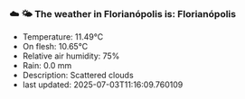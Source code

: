 ### ☁️ 🌤️  The weather in Florianópolis is: Florianópolis

- Temperature: 11.49°C
- On flesh: 10.65°C
- Relative air humidity: 75%
- Rain: 0.0 mm
- Description: Scattered clouds
- last updated: 2025-07-03T11:16:09.760109
